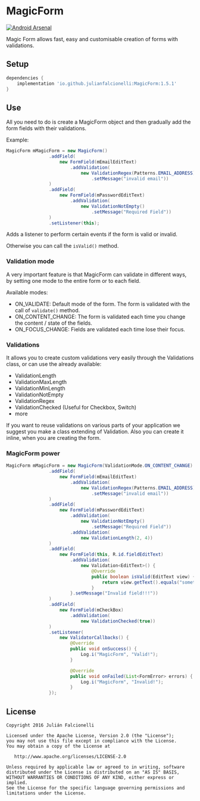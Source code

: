 MagicForm 
===========
[![Android Arsenal](https://img.shields.io/badge/Android%20Arsenal-MagicForm-green.svg?style=true)](https://android-arsenal.com/details/1/3461)

Magic Form allows fast, easy and customisable creation of forms with validations.

Setup
-----

```groovy
dependencies {
    implementation 'io.github.julianfalcionelli:MagicForm:1.5.1'
}
```

Use
-----

All you need to do is create a MagicForm object and then gradually add the form fields with their validations.

Example:

```java
MagicForm mMagicForm = new MagicForm()
				.addField(
					new FormField(mEmailEditText)
						.addValidation(
							new ValidationRegex(Patterns.EMAIL_ADDRESS)
								.setMessage("invalid email"))
				)
				.addField(
					new FormField(mPasswordEditText)
						.addValidation(
							new ValidationNotEmpty()
								.setMessage("Required Field"))
				)
				.setListener(this);
```

Adds a listener to perform certain events if the form is valid or invalid.

Otherwise you can call the `isValid()` method.

### Validation mode

A very important feature is that MagicForm can validate in different ways, by setting one mode to the entire form or to each field.

Available modes:
- ON_VALIDATE: Default mode of the form. The form is validated with the call of `validate()` method.
- ON_CONTENT_CHANGE: The form is validated each time you change the content / state of the fields.
- ON_FOCUS_CHANGE: Fields are validated each time lose their focus.

### Validations
It allows you to create custom validations very easily through the Validations class, or can use the already available:

- ValidationLength
- ValidationMaxLength
- ValidationMinLength
- ValidationNotEmpty
- ValidationRegex
- ValidationChecked (Useful for Checkbox, Switch)
- more

If you want to reuse validations on various parts of your application we suggest you make a class extending of Validation. Also you can create it inline, when you are creating the form.

### MagicForm power

```java
MagicForm mMagicForm = new MagicForm(ValidationMode.ON_CONTENT_CHANGE)
				.addField(
					new FormField(mEmailEditText)
						.addValidation(
							new ValidationRegex(Patterns.EMAIL_ADDRESS)
								.setMessage("invalid email"))
				)
				.addField(
					new FormField(mPasswordEditText)
						.addValidation(
							new ValidationNotEmpty()
								.setMessage("Required Field"))
						.addValidation(
							new ValidationLength(2, 4))
				)
				.addField(
					new FormField(this, R.id.fieldEditText)
						.addValidation(
							new Validation<EditText>() {
								@Override
								public boolean isValid(EditText view) {
									return view.getText().equals("something");
								}
						}.setMessage("Invalid field!!!"))
				)
				.addField(
					new FormField(mCheckBox)
						.addValidation(
							new ValidationChecked(true))
				)
				.setListener(
					new ValidatorCallbacks() {
						@Override
						public void onSuccess() {
							Log.i("MagicForm", "Valid!");
						}

						@Override
						public void onFailed(List<FormError> errors) {
							Log.i("MagicForm", "Invalid!");
						}
				});
```


License
-----
    Copyright 2016 Julián Falcionelli

    Licensed under the Apache License, Version 2.0 (the "License");
    you may not use this file except in compliance with the License.
    You may obtain a copy of the License at

       http://www.apache.org/licenses/LICENSE-2.0

    Unless required by applicable law or agreed to in writing, software
    distributed under the License is distributed on an "AS IS" BASIS,
    WITHOUT WARRANTIES OR CONDITIONS OF ANY KIND, either express or implied.
    See the License for the specific language governing permissions and
    limitations under the License.
